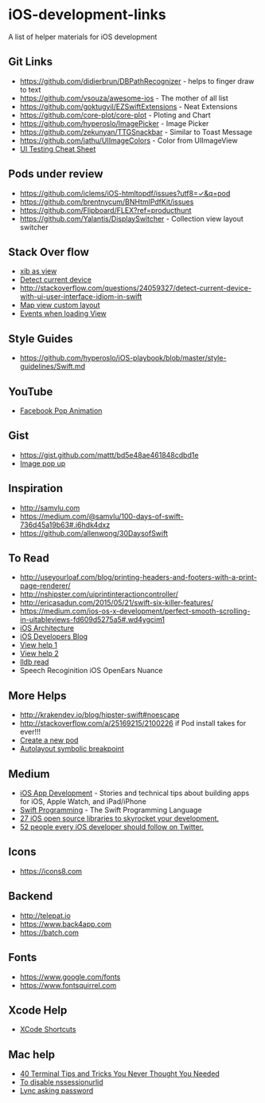 # iOS-development-links
A list of helper materials for iOS development 

## Git Links 

* https://github.com/didierbrun/DBPathRecognizer - helps to finger draw to text
* https://github.com/vsouza/awesome-ios - The mother of all list
* https://github.com/goktugyil/EZSwiftExtensions - Neat Extensions
* https://github.com/core-plot/core-plot - Ploting and Chart 
* https://github.com/hyperoslo/ImagePicker - Image Picker
* https://github.com/zekunyan/TTGSnackbar - Similar to Toast Message
* https://github.com/jathu/UIImageColors - Color from UIImageView
* [UI Testing Cheat Sheet](https://github.com/joemasilotti/UI-Testing-Cheat-Sheet#basic-functionality)

## Pods under review

* https://github.com/iclems/iOS-htmltopdf/issues?utf8=✓&q=pod
* https://github.com/brentnycum/BNHtmlPdfKit/issues
* https://github.com/Flipboard/FLEX?ref=producthunt
* https://github.com/Yalantis/DisplaySwitcher - Collection view layout switcher

## Stack Over flow
* [xib as view](http://stackoverflow.com/questions/24370061/assign-xib-to-the-uiview-in-swift)
* [Detect current device](http://stackoverflow.com/questions/24059327/detect-current-device-with-ui-user-interface-idiom-in-swift)
* http://stackoverflow.com/questions/24059327/detect-current-device-with-ui-user-interface-idiom-in-swift
* [Map view custom layout](http://stackoverflow.com/questions/32581049/mapkit-ios-9-detailcalloutaccessoryview-usage/32897201#32897201)
* [Events when loading View](http://stackoverflow.com/a/4502761/2100226)

## Style Guides

* https://github.com/hyperoslo/iOS-playbook/blob/master/style-guidelines/Swift.md

## YouTube

* [Facebook Pop Animation](https://www.youtube.com/watch?v=EdlM6zQ_ArI) 

## Gist

* https://gist.github.com/mattt/bd5e48ae461848cdbd1e
* [Image pop up](https://gist.github.com/williamhqs/13115ac665266750bd38)

## Inspiration

* http://samvlu.com
* https://medium.com/@samvlu/100-days-of-swift-736d45a19b63#.i6hdk4dxz
* https://github.com/allenwong/30DaysofSwift

## To Read

* http://useyourloaf.com/blog/printing-headers-and-footers-with-a-print-page-renderer/
* http://nshipster.com/uiprintinteractioncontroller/
* http://ericasadun.com/2015/05/21/swift-six-killer-features/ 
* https://medium.com/ios-os-x-development/perfect-smooth-scrolling-in-uitableviews-fd609d5275a5#.wd4ygcim1
* [iOS Architecture](https://medium.com/ios-os-x-development/ios-architecture-patterns-ecba4c38de52#.ojm6yg8sd)
* [iOS Developers Blog](http://blog.ios-developers.io)
* [View help 1](https://developer.apple.com/library/ios/documentation/WindowsViews/Conceptual/ViewPG_iPhoneOS/WindowsandViews/WindowsandViews.html)
* [View help 2](https://developer.apple.com/library/ios/documentation/WindowsViews/Conceptual/ViewPG_iPhoneOS/WindowsandViews/WindowsandViews.html)
* [lldb read](https://www.objc.io/issues/19-debugging/lldb-debugging/)
* Speech Recoginition iOS OpenEars  Nuance

## More Helps

* http://krakendev.io/blog/hipster-swift#noescape 
* http://stackoverflow.com/a/25169215/2100226 if Pod install takes for ever!!!
* [Create a new pod](http://code.tutsplus.com/tutorials/creating-your-first-cocoapod--cms-24332)
* [Autolayout symbolic breakpoint](http://nshint.io/blog/2015/08/17/autolayout-breakpoints/)

## Medium
* [iOS App Development](https://medium.com/ios-os-x-development) - Stories and technical tips about building apps for iOS, Apple Watch, and iPad/iPhone
* [Swift Programming](https://medium.com/swift-programming) - The Swift Programming Language
* [27 iOS open source libraries to skyrocket your development.](https://medium.com/app-coder-io/27-ios-open-source-libraries-to-skyrocket-your-development-301b67d3124c#.fahwawrwz)
* [52 people every iOS developer should follow on Twitter.](https://medium.com/app-coder-io/52-people-every-ios-developer-should-follow-on-twitter-25ca8915369a#.7s4c09udh)
 
## Icons
* https://icons8.com

## Backend
* http://telepat.io
* https://www.back4app.com
* https://batch.com

## Fonts
* https://www.google.com/fonts
* https://www.fontsquirrel.com

## Xcode Help
* [XCode Shortcuts](http://supereasyapps.com/blog/2014/9/15/14-xcode-time-saving-shortcuts-memorize-and-improve-your-productivity)

## Mac help
* [40 Terminal Tips and Tricks You Never Thought You Needed](http://computers.tutsplus.com/tutorials/40-terminal-tips-and-tricks-you-never-thought-you-needed--mac-51192)
* [To disable nssessionurlid](https://discussions.apple.com/message/30070768#30070768)
* [Lync asking password](http://answers.microsoft.com/en-us/msoffice/forum/msoffice_sfb/lync-2011-for-mac-keeps-asking-for-credentials/6683f1a4-edc4-4890-a171-1349262a0614?auth=1)
